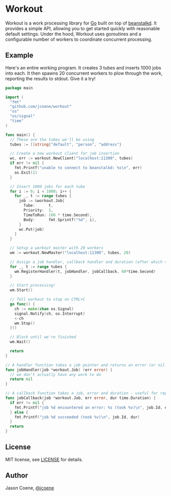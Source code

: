 # Workout

Workout is a work processing library for [Go](http://golang.org) built on top of [beanstalkd](http://kr.github.io/beanstalkd). It provides a simple API, allowing you to get started quickly with reasonable default settings. Under the hood, Workout uses goroutines and a configurable number of workers to coordinate concurrent processing.

## Example

Here's an entire working program. It creates 3 tubes and inserts 1000 jobs into each. It then spawns 20 concurrent workers to plow through the work, reporting the results to stdout. Give it a try!

```go
package main

import (
  "fmt"
  "github.com/jcoene/workout"
  "os"
  "os/signal"
  "time"
)

func main() {
  // These are the tubes we'll be using
  tubes := []string{"default", "person", "address"}

  // Create a new workout client for job insertion
  wc, err := workout.NewClient("localhost:11300", tubes)
  if err != nil {
    fmt.Printf("unable to connect to beanstalkd: %s\n", err)
    os.Exit(1)
  }

  // Insert 1000 jobs for each tube
  for i := 0; i < 1000; i++ {
    for _, t := range tubes {
      job := &workout.Job{
        Tube:      t,
        Priority:  1,
        TimeToRun: (60 * time.Second),
        Body:      fmt.Sprintf("%d", i),
      }
      wc.Put(job)
    }
  }

  // Setup a workout master with 20 workers
  wm := workout.NewMaster("localhost:11300", tubes, 20)

  // Assign a job handler, callback handler and duration (after which the handler is abandoned and we return an error) for each job.
  for _, t := range tubes {
    wm.RegisterHandler(t, jobHandler, jobCallback, 60*time.Second)
  }

  // Start processing!
  wm.Start()

  // Tell workout to stop on CTRL+C
  go func() {
    ch := make(chan os.Signal)
    signal.Notify(ch, os.Interrupt)
    <-ch
    wm.Stop()
  }()

  // Block until we're finished
  wm.Wait()

  return
}

// A handler function takes a job pointer and returns an error (or nil on success)
func jobHandler(job *workout.Job) (err error) {
  // we don't actually have any work to do
  return nil
}

// A callback function takes a job, error and duration - useful for reporting
func jobCallback(job *workout.Job, err error, dur time.Duration) {
  if err != nil {
    fmt.Printf("job %d encountered an error: %s (took %v)\n", job.Id, err, dur)
  } else {
    fmt.Printf("job %d succeeded (took %v)\n", job.Id, dur)
  }
  return
}
```

## License

MIT license, see [LICENSE](https://github.com/jcoene/workout/blob/master/LICENSE) for details.


## Author

Jason Coene, [@jcoene](https://twitter.com/jcoene)
